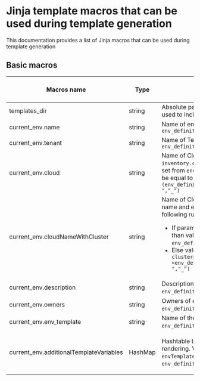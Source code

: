 # Jinja template macros that can be used during template generation

This documentation provides a list of Jinja macros that can be used during template generation

## Basic macros
| Macros name | Type | Description | Basic usage | Usage in sample |
| ----------- | ---- | ----------- | ----------- | --------------- |
| templates_dir | string | Absolute path to templates directory. Autogenerated. Usualy used to include templates. | ```tenant: "{{ templates_dir }}/env_templates/composite-dev/tenant.yml.j2"``` |[Sample](samples/templates/env_templates/simple.yaml) |
| current_env.name | string | Name of environment. Value is set from ```env_definition.inventory.environmentName``` | ```name: "{{current_env.name}}-oss"``` | [Sample](samples/templates/env_templates/composite-dev/Namespaces/oss.yml.j2) |
| current_env.tenant | string | Name of Tenant for environment. Value is set from ```env_definition.inventory.tenantName``` | ```name: "{{current_env.tenant}}"``` | [Sample](samples/templates/env_templates/composite-dev/tenant.yml.j2) |
| current_env.cloud | string | Name of Cloud for environment. If parameter ```inventory.cloudName``` is set in env_definition, than value will be set from ```env_definition.inventory.cloudName```. If not value will be equal to environment name with ```(env_definition.inventory.environmentName).replace("-","_")``` | ```name: "{{current_env.cloud}}"``` | [Sample](samples/templates/env_templates/simple/cloud.yml.j2) |
| current_env.cloudNameWithCluster | string | Name of Cloud for environment. Value will include cluster name and environment name. Value is generated with following rules: <ul><li>If parameter ```inventory.cloudName``` is set in env_definition, than value will be set from ```env_definition.inventory.cloudName```</li><li>Else value will be set to ```(<name of folder with cluster>+'_'+<env_definition.inventory.environmentName>).replace("-","_")```</li></ul> | ```name: "{{current_env.cloudNameWithCluster}}"``` | [Sample](samples/templates/env_templates/composite-dev/cloud.yml.j2) |
| current_env.description | string | Description of environment. Values is set from ```env_definition.inventory.description```. Default "" | ```description: "{{current_env.description}}"```| [Sample](samples/templates/env_templates/composite-dev/cloud.yml.j2) |
| current_env.owners | string | Owners of environment. Values is set from ```env_definition.inventory.owners```. Default "" | ```owners: "{{current_env.owners}}"```| [Sample](samples/templates/env_templates/composite-dev/cloud.yml.j2) |
| current_env.env_template | string | Name of the template used for generation. Values is set from ```env_definition.envTemplate.name```. Default "" | ```TEMPLATE_NAME: "{{current_env.env_template}}"```| |
| current_env.additionalTemplateVariables | HashMap | Hashtable to pass additional parameters for template rendering. Values should be specified in ```envTemplate.additionalTemplateVariables``` section of ```env_definition.yaml``` in your inventory. Default {} | ```deployParameters: ```<br> ```    INSTANCES_LEVEL_VAR_GLOBAL: {{ current_env.additionalTemplateVariables.GLOBAL_LEVEL_PARAM1 }}``` <br> ```    INSTANCES_LEVEL_VAR_CLOUD: {{ current_env.additionalTemplateVariables.CLOUD_LEVEL_PARAM1 }}```| [Sample](samples/templates/env_templates/composite-prod/cloud.yml.j2) |
